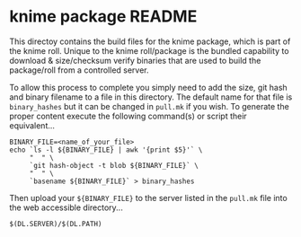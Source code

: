 # knime package README

This directoy contains the build files for the knime package, which is part
of the knime roll. Unique to the knime roll/package is the bundled 
capability to download & size/checksum verify binaries that are used to build
the package/roll from a controlled server.

To allow this process to complete you simply need to add the size, git hash 
and binary filename to a file in this directory. The default name for that
file is `binary_hashes` but it can be changed in `pull.mk` if you wish. To 
generate the proper content execute the following command(s) or script their
equivalent...

	BINARY_FILE=<name_of_your_file>
	echo `ls -l ${BINARY_FILE} | awk '{print $5}'` \
	     "  " \
	     `git hash-object -t blob ${BINARY_FILE}` \
	     "  " \
	     `basename ${BINARY_FILE}` > binary_hashes

Then upload your `${BINARY_FILE}` to the server listed in the `pull.mk` file
into the web accessible directory...

	$(DL.SERVER)/$(DL.PATH)

